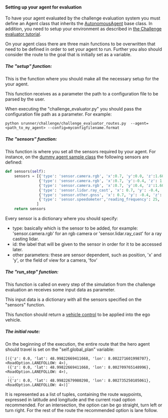 #### Setting up your agent for evaluation

To have your agent evaluated by the challenge evaluation system
you must define an Agent class that inherits the
[AutonomousAgent](../srunner/challenge/autoagents/autonomous_agent.py) base class. In addition, you need to setup your environment as described in [the Challenge evaluator tutorial](challenge_evaluation.md).

On your agent class there are three main functions to be overwritten
that need to be defined in order to set your agent to run.
Further you also should consider the route to the goal that is
initially set as a variable.


##### The "setup" function:
This is the function where you should make all the necessary setup
for the your agent.

This function receives as a parameter the path to a configuration
file to be parsed by the user.

When executing the "challenge_evaluator.py" you should pass the
configuration file path as a parameter. For example:

```
python srunner/challenge/challenge_evaluator_routes.py  --agent=<path_to_my_agent> --config=myconfigfilename.format
```


##### The "sensors" function:

This function is where you set all the sensors required by your agent.
For instance, on the [dummy agent sample class](../srunner/challenge/agents/DummyAgent.py) the following sensors are defined:

```Python
def sensors(self):
    sensors = [{'type': 'sensor.camera.rgb', 'x':0.7, 'y':0.0, 'z':1.60, 'roll':0.0, 'pitch':0.0, 'yaw':0.0, 'width':800, 'height': 600, 'fov':100, 'id': 'Center'},
               {'type': 'sensor.camera.rgb', 'x':0.7, 'y':-0.4, 'z': 1.60,   'roll': 0.0, 'pitch': 0.0, 'yaw': -45.0, 'width': 800, 'height': 600, 'fov': 100, 'id': 'Left'},
               {'type': 'sensor.camera.rgb', 'x':0.7, 'y':0.4, 'z':1.60, 'roll':0.0, 'pitch':0.0, 'yaw':45.0, 'width':800, 'height':600, 'fov':100, 'id': 'Right'},
               {'type': 'sensor.lidar.ray_cast', 'x': 0.7, 'y': -0.4, 'z': 1.60, 'roll': 0.0, 'pitch': 0.0, 'yaw': -45.0, 'id': 'LIDAR'},
               {'type': 'sensor.other.gnss', 'x': 0.7, 'y': -0.4, 'z': 1.60, 'id': 'GPS'},
               {'type': 'sensor.speedometer','reading_frequency': 25, 'id': 'speed'}
              ]
    return sensors
```


Every sensor is a dictionary where you should
specify:

* type: basically which is the sensor to be added, for example:  'sensor.camera.rgb' for an rgb camera or 'sensor.lidar.ray_cast' for a ray casting lidar.
* id: the label that will be given to the sensor in order for it to be accessed later.
* other parameters: these are sensor dependent, such as position, 'x' and 'y', or the field of view for a camera, 'fov'




##### The "run_step" function:

This function is called on every step of the simulation from the challenge evaluation
an receives some input data as parameter.

This input data is a dictionary with all the sensors specified on the "sensors" function.

This function should return a [vehicle control](https://carla.readthedocs.io/en/latest/python_api_tutorial/#vehicles)
 to be applied into the ego vehicle.




##### The initial route:

On the beginning of the execution, the entire route that the hero agent
should travel is set on  the "self.global_plan" variable:

```
[({'z': 0.0, 'lat': 48.99822669411668, 'lon': 8.002271601998707}, <RoadOption.LANEFOLLOW: 4>),
 ({'z': 0.0, 'lat': 48.99822669411668, 'lon': 8.002709765148996}, <RoadOption.LANEFOLLOW: 4>),
 ...
 ({'z': 0.0, 'lat': 48.99822679980298, 'lon': 8.002735250105061}, <RoadOption.LANEFOLLOW: 4>)]`
 ```

 It is represented as a list of tuples, containing the route waypoints, expressed in latitude
 and longitude and the current road option recommended. For an intersection, the option can
 be go straight, turn left or turn right. For the rest of the route the recommended option
 is lane follow.

